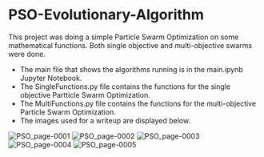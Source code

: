 # PSO-Evolutionary-Algorithm

This project was doing a simple Particle Swarm Optimization on some mathematical functions. Both single objective and multi-objective swarms were done. 

- The main file that shows the algorithms running is in the main.ipynb Jupyter Notebook.
- The SingleFunctions.py file contains the functions for the single objective Partticle Swarm Optimization.
- The MultiFunctions.py file contains the functions for the multi-objective Particle Swarm Optimization. 
- The images used for a writeup are displayed below.

![PSO_page-0001](https://user-images.githubusercontent.com/91440867/160255958-95e34568-2ec7-46b0-9a13-f59c8fc6d1c1.jpg)
![PSO_page-0002](https://user-images.githubusercontent.com/91440867/160255963-503b4e0e-819f-4324-966c-7675e7a387ed.jpg)
![PSO_page-0003](https://user-images.githubusercontent.com/91440867/160255964-7cc92a58-c0bf-463e-885a-91c6d32da2ea.jpg)
![PSO_page-0004](https://user-images.githubusercontent.com/91440867/160255968-457ca3ac-d9c3-4f93-a9e9-0ef9bc1b4fe8.jpg)
![PSO_page-0005](https://user-images.githubusercontent.com/91440867/160255972-d609bca9-d266-46e2-addd-8549b8c02470.jpg)

